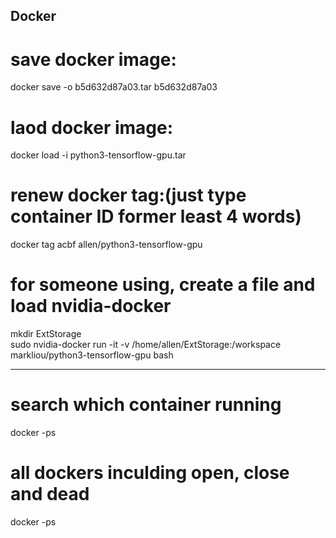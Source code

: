## Docker

# save docker image:  
docker save -o b5d632d87a03.tar b5d632d87a03  

# laod docker image:  
docker load -i python3-tensorflow-gpu.tar  

# renew docker tag:(just type container ID former least 4 words)  
docker tag acbf allen/python3-tensorflow-gpu

# for someone using, create a file and load nvidia-docker  
mkdir ExtStorage  
sudo nvidia-docker run -it -v /home/allen/ExtStorage:/workspace markliou/python3-tensorflow-gpu bash

 ---  
# search which container running
docker -ps  

# all dockers inculding open, close and dead
docker -ps


